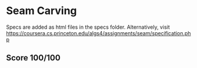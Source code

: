 # Seam Carving

Specs are added as html files in the specs folder. 
Alternatively, visit https://coursera.cs.princeton.edu/algs4/assignments/seam/specification.php
## Score 100/100

